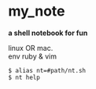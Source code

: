 # my_note
**a shell notebook for fun**

linux OR mac.  
env ruby & vim  

```
$ alias nt=#path/nt.sh    
$ nt help  
```
